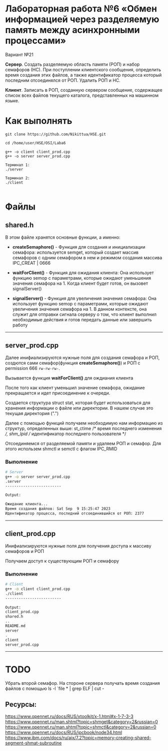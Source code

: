 #  Лабораторная работа №6 «Обмен информацией через разделяемую память между асинхронными процессами»

Вариант №21

**Сервер**. Создать разделяемую область памяти (РОП) и набор семафоров (НС). При 
поступлении клиентского сообщения, определить время создания этих файлов, а также 
идентификатор процесса который последним отсоединялся от РОП. Удалить РОП и НС.

**Клиент**. Записать в РОП, созданную сервером сообщение, содержащее список всех 
файлов текущего каталога, представленных на машинном языке.

# Как выполнять

```
git clone https://github.com/Nikittua/HSE.git

cd /home/user/HSE/OSI/Laba6

g++ -o client client_prod.cpp
g++ -o server server_prod.cpp

Терминал 1:
./server

Терминал 2:
./client


```



# Файлы


## shared.h

В этом файле хранятся основные функции, а именно:

 - __createSemaphore()__ - Функция для создания и инициализации семафора: используется semget, который создает массив семафоров с одним семафором в нем и режимом создания массива IPC_CREAT | 0666

 - __waitForClient()__ - Функция для ожидания клиента: Она использует функцию semop с параметрами, которые ожидают уменьшения значения семафора на 1. Когда клиент будет готов, он вызовет signalServer()

 - __signalServer()__ - Функция для увеличения значения семафора: Она использует функцию semop с параметрами, которые ожидают увеличения значения семафора на 1. В данном контексте, она служит для отправки сигнала серверу о том, что клиент выполнил необходимые действия и готов передать данные или завершить работу
----------------------------------------------------------------------


## server_prod.cpp


Далее инифиализируются нужные поля для создания семафора и РОП, создются сами семафор(функция __createSemaphore()__) и РОП с permission 666 `rw-rw-rw-`. 

Вызывается функция __waitForClient()__ для ождиания клиента

После того как клиент уменьшил значение семафора, ожидание прекращается и идет присоединение к очереди.

Создается структура struct stat, которая будет использоваться для хранения информации о файле или директории. В нашем случае это текущая директория (".")

Далее с помощью функций получаем необходимую нам информацию из структур, определенных выше: st_ctime /* время последнего изменения */, shm_lpid  /* идентификатор последнего пользователя */

Отсоединяемся от разделяемой памяти и удаляем РОП и семафор. Для этого использем shmctl и semctl с флагом IPC_RMID

### Выполнение
```bash
# Server
g++ -o server server_prod.cpp
.server
-------------------------

Output:

Ожидание клиента...
Время создания файлов: Sat Sep  9 15:25:47 2023
Идентификатор процесса, последний отсоединившийся от РОП: 2377

```
----------------------------------------------------------------------


## client_prod.cpp
Инифиализируются нужные поля для получения доступа к массиву семафоров и РОП

Получаем доступ к существующим РОП и семафору

### Выполнение
```bash
# Client
g++ -o client client_prod.cpp
./client
-------------------------

Output:
client_prod.cpp
shared.h
..
README.md
server
.
client
server_prod.cpp


```
----------------------------------------------------------------------

# TODO

Убрать второй семафор. 
На стороне сервера получать время создания файлов с помощью ls -l  `file * | grep ELF | cut -

## Ресурсы:
https://www.opennet.ru/docs/RUS/xtoolkit/x-1.html#x-1-7-3-3
https://www.opennet.ru/man.shtml?topic=shmget&category=2&russian=0
https://www.opennet.ru/man.shtml?topic=shmctl&category=2&russian=0
https://www.opennet.ru/docs/RUS/ipcbook/node34.html
https://www.ibm.com/docs/ru/aix/7.2?topic=memory-creating-shared-segment-shmat-subroutine






